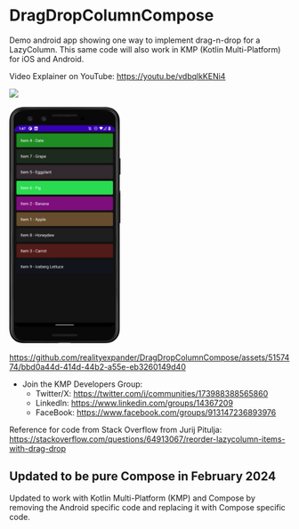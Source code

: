 # DragDropColumnCompose
Demo android app showing one way to implement drag-n-drop for a LazyColumn.
This same code will also work in KMP (Kotlin Multi-Platform) for iOS and Android.

Video Explainer on YouTube: https://youtu.be/vdbqlkKENi4

[<img src="https://github.com/realityexpander/DragDropColumnCompose/assets/5157474/40612935-110b-4f78-a59c-3a2734f6b07d" width="450">](https://youtu.be/vdbqlkKENi4)

[<img src="Screenshot_20240209_134747.png" width="200"/>](Screenshot_20240209_134747.png)

https://github.com/realityexpander/DragDropColumnCompose/assets/5157474/bbd0a44d-414d-44b2-a55e-eb3260149d40

- Join the KMP Developers Group:
    - Twitter/X: https://twitter.com/i/communities/173988388565860
    - LinkedIn: https://www.linkedin.com/groups/14367209
    - FaceBook: https://www.facebook.com/groups/913147236893976

Reference for code from Stack Overflow from Jurij Pitulja:
https://stackoverflow.com/questions/64913067/reorder-lazycolumn-items-with-drag-drop

## Updated to be pure Compose in February 2024
Updated to work with Kotlin Multi-Platform (KMP) and Compose by removing the Android specific code 
and replacing it with Compose specific code.
